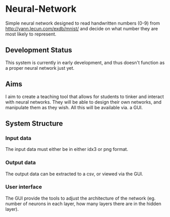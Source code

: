 # Neural-Network

Simple neural network designed to read handwritten numbers (0-9) from http://yann.lecun.com/exdb/mnist/ and decide on what number they are most likely to represent.

## Development Status

This system is currently in early development, and thus doesn't function as a proper neural network just yet.

## Aims

I aim to create a teaching tool that allows for students to tinker and interact with neural networks. They will be able to design their own networks, and manipulate them as they wish. All this will be available via. a GUI.

## System Structure

### Input data

The input data must either be in either idx3 or png format.

### Output data

The output data can be extracted to a csv, or viewed via the GUI.

### User interface

The GUI provide the tools to adjust the architecture of the network (eg. number of neurons in each layer, how many layers there are in the hidden layer).
